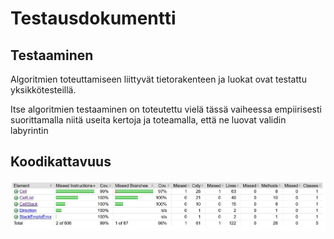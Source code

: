 # Testausdokumentti

## Testaaminen
Algoritmien toteuttamiseen liittyvät tietorakenteen ja luokat ovat testattu yksikkötesteillä.

Itse algoritmien testaaminen on toteutettu vielä tässä vaiheessa empiirisesti suorittamalla niitä useita kertoja ja toteamalla, että ne luovat validin labyrintin


## Koodikattavuus
![alt-text](../kuvat/Testikattavuus.JPG)



